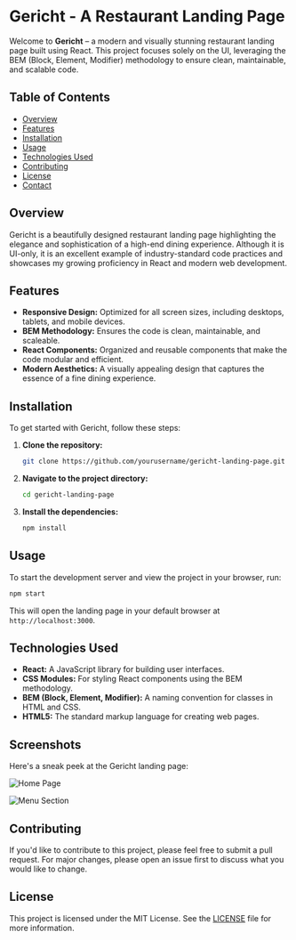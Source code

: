 # Gericht - A Restaurant Landing Page

Welcome to **Gericht** – a modern and visually stunning restaurant landing page built using React. This project focuses solely on the UI, leveraging the BEM (Block, Element, Modifier) methodology to ensure clean, maintainable, and scalable code.

## Table of Contents

- [Overview](#overview)
- [Features](#features)
- [Installation](#installation)
- [Usage](#usage)
- [Technologies Used](#technologies-used)
- [Contributing](#contributing)
- [License](#license)
- [Contact](#contact)

## Overview

Gericht is a beautifully designed restaurant landing page highlighting the elegance and sophistication of a high-end dining experience. Although it is UI-only, it is an excellent example of industry-standard code practices and showcases my growing proficiency in React and modern web development.

## Features

- **Responsive Design:** Optimized for all screen sizes, including desktops, tablets, and mobile devices.
- **BEM Methodology:** Ensures the code is clean, maintainable, and scaleable.
- **React Components:** Organized and reusable components that make the code modular and efficient.
- **Modern Aesthetics:** A visually appealing design that captures the essence of a fine dining experience.

## Installation

To get started with Gericht, follow these steps:

1. **Clone the repository:**

   ```bash
   git clone https://github.com/yourusername/gericht-landing-page.git
   ```

2. **Navigate to the project directory:**

   ```bash
   cd gericht-landing-page
   ```

3. **Install the dependencies:**

   ```bash
   npm install
   ```

## Usage

To start the development server and view the project in your browser, run:

```bash
npm start
```

This will open the landing page in your default browser at `http://localhost:3000`.

## Technologies Used

- **React:** A JavaScript library for building user interfaces.
- **CSS Modules:** For styling React components using the BEM methodology.
- **BEM (Block, Element, Modifier):** A naming convention for classes in HTML and CSS.
- **HTML5:** The standard markup language for creating web pages.

## Screenshots

Here's a sneak peek at the Gericht landing page:

![Home Page](assets/home-page.png)

![Menu Section](assets/menu-section.png)

## Contributing

If you'd like to contribute to this project, please feel free to submit a pull request. For major changes, please open an issue first to discuss what you would like to change.

## License

This project is licensed under the MIT License. See the [LICENSE](LICENSE) file for more information.
